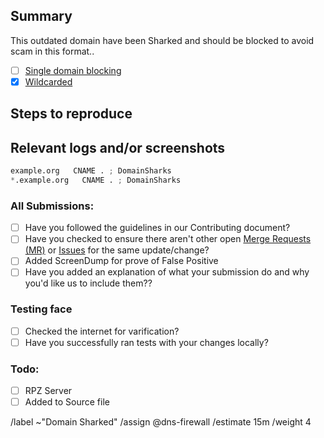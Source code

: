 ## Summary

<!-- Summarize the reason encountered concisely, and keep any domains in 
back ticks `(`)` -->

This outdated domain have been Sharked and should be blocked to avoid 
scam in this format..

- [ ] [Single domain blocking](source/sharked-domains/domains.list)
- [X] [Wildcarded](source/sharked-domains/wildcard.list)

## Steps to reproduce

<!-- How one can reproduce the issue - this is very important -->



## Relevant logs and/or screenshots
<!-- Paste any relevant logs - please use code blocks (```) to format 
console output, logs, and code as it's very hard to read otherwise. -->
<!-- required -->


```python
example.org   CNAME . ; DomainSharks 
*.example.org   CNAME . ; DomainSharks 
```

### All Submissions:
- [ ] Have you followed the guidelines in our Contributing document?
- [ ] Have you checked to ensure there aren't other open
	[Merge Requests (MR)](../merge_requests) or [Issues](../issues) for
	the same update/change?
- [ ] Added ScreenDump for prove of False Positive
- [ ] Have you added an explanation of what your submission do and why
	you'd like us to include them??

### Testing face
- [ ] Checked the internet for varification?
- [ ] Have you successfully ran tests with your changes locally?

### Todo:
- [ ] RPZ Server
- [ ] Added to Source file

/label ~"Domain Sharked" 
/assign @dns-firewall 
/estimate 15m
/weight 4
